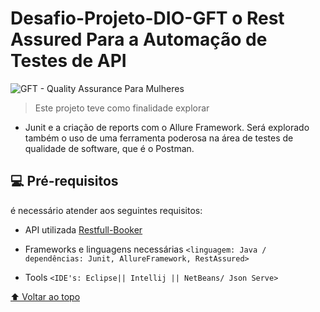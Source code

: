 


#   Desafio-Projeto-DIO-GFT o Rest Assured Para a Automação de Testes de API






<img src="https://hermes.digitalinnovation.one/companies/5d979068-e1cb-416a-ab7e-68c51003acdd.png" 
alt="GFT - Quality Assurance Para Mulheres">

> Este projeto teve como finalidade explorar
 + Junit e a criação de reports com o Allure Framework. Será explorado também o uso de uma ferramenta poderosa na área de testes de qualidade de software, que é o Postman.


## 💻 Pré-requisitos

é necessário atender aos seguintes requisitos:

* API utilizada [Restfull-Booker](https://restful-booker.herokuapp.com/apidoc/index.html#api-Auth)


* Frameworks e linguagens necessárias 
  `<linguagem: Java / dependências: Junit, AllureFramework, RestAssured>`
 
    
* Tools `<IDE's: Eclipse|| Intellij || NetBeans/ Json Serve>`



[⬆ Voltar ao topo](#Desafio-Projeto-DIO-GFT-api-automation-rest-assured)<br>


                  
